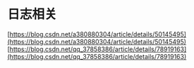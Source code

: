 # 日志相关
[https://blog.csdn.net/a380880304/article/details/50145495](https://blog.csdn.net/a380880304/article/details/50145495)
[https://blog.csdn.net/qq_37858386/article/details/78919163](https://blog.csdn.net/qq_37858386/article/details/78919163)

